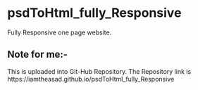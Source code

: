 # psdToHtml_fully_Responsive

Fully Responsive one page website.


<h2> Note for me:- </h2> This is uploaded into Git-Hub Repository. The Repository link is  https://iamtheasad.github.io/psdToHtml_fully_Responsive 
